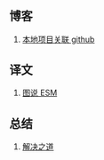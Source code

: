 #

## 博客

1. [本地项目关联 github](./doc/original/howToLinkToRemoteOrigin.md)  

## 译文

1. [图说 ESM](./doc/translation/introductionOfESM.md)  

## 总结  

1. [解决之道](doc/summarize/faceDifficult.md)